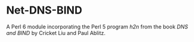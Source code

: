# Net-DNS-BIND
A Perl 6 module incorporating the Perl 5 program *h2n* from the book *DNS and BIND* by Cricket Liu and Paul Ablitz.
